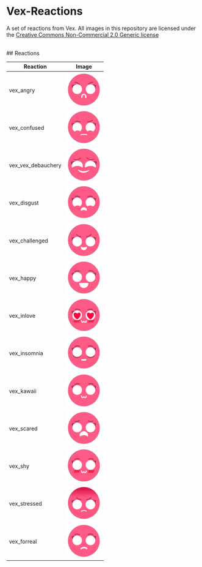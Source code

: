 # Vex-Reactions
A set of reactions from Vex. All images in this repository are licensed under the [Creative Commons Non-Commercial 2.0 Generic license](https://creativecommons.org/licenses/by-nc/2.0/legalcode)

<br>
## Reactions

Reaction| Image
-|-
vex_angry | <img src='/reactions/vex_angry.png' alt='an pink circle doing an angry expression' width="90px" height="90px"/>
vex_confused | <img src='/reactions/vex_confused.png' alt='an pink circle doing an confused expression' width="90px" height="90px"/>
vex_vex_debauchery | <img src='/reactions/vex_debauchery.png' alt='an pink circle doing an debauchery expression' width="90px" height="90px"/>
vex_disgust | <img src='/reactions/vex_disgust.png' alt='an pink circle doing an disgust expression' width="90px" height="90px"/>
vex_challenged | <img src='/reactions/vex_challenged.png' alt='an pink circle doing an challenged expression' width="90px" height="90px"/>
vex_happy | <img src='/reactions/vex_happy.png' alt='an pink circle doing an happy expression' width="90px" height="90px"/>
vex_inlove | <img src='/reactions/vex_inlove.png' alt='an pink circle doing an inlove expression' width="90px" height="90px"/>
vex_insomnia | <img src='/reactions/vex_insomnia.png' alt='an pink circle doing an insomnia expression' width="90px" height="90px"/>
vex_kawaii | <img src='/reactions/vex_kawaii.png' alt='an pink circle doing an kawaii expression' width="90px" height="90px"/>
vex_scared | <img src='/reactions/vex_scared.png' alt='an pink circle doing an scared expression' width="90px" height="90px"/>
vex_shy | <img src='/reactions/vex_shy.png' alt='an pink circle doing an shy expression' width="90px" height="90px"/>
vex_stressed | <img src='/reactions/vex_stressed.png' alt='an pink circle doing an stressed expression' width="90px" height="90px"/>
vex_forreal | <img src='/reactions/vex_forreal.png' alt='an pink circle doing an forreal expression' width="90px" height="90px"/>
